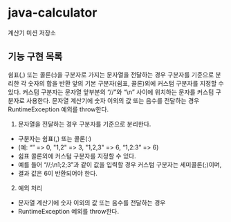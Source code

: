 # java-calculator

계산기 미션 저장소

## 기능 구현 목록

쉼표(,) 또는 콜론(:)을 구분자로 가지는 문자열을 전달하는 경우 구분자를 기준으로 분리한 각 숫자의 합을 반환 
앞의 기본 구분자(쉼표, 콜론)외에 커스텀 구분자를 지정할 수 있다. 커스텀 구분자는 문자열 앞부분의 “//”와 “\n” 사이에 위치하는 문자를 커스텀 구분자로 사용한다. 
문자열 계산기에 숫자 이외의 값 또는 음수를 전달하는 경우 RuntimeException 예외를 throw한다.

1. 문자열을 전달하는 경우 구분자를 기준으로 분리한다. 
 * 구분자는 쉼표(,) 또는 콜론(:)  
 * (예: “” => 0, "1,2" => 3, "1,2,3" => 6, “1,2:3” => 6)
 * 쉼표 콜론외에 커스텀 구분자를 지정할 수 있다.
 * 예를 들어 “//;\n1;2;3”과 같이 값을 입력할 경우 커스텀 구분자는 세미콜론(;)이며, 
 * 결과 값은 6이 반환되어야 한다.


2. 예외 처리 
 * 문자열 계산기에 숫자 이외의 값 또는 음수를 전달하는 경우 
 * RuntimeException 예외를 throw한다.